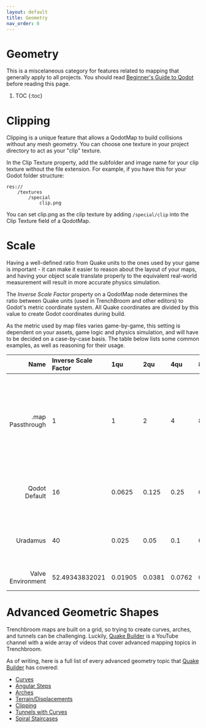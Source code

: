 ```yaml
---
layout: default
title: Geometry
nav_order: 8
---
```


# Geometry

This is a miscelaneous category for features related to mapping that generally apply to all projects. You should read [Beginner's Guide to Qodot](/docs/beginner's-guide-to-qodot/) before reading this page.

1. TOC
{:toc}

# Clipping

Clipping is a unique feature that allows a QodotMap to build collisions without any mesh geometry. You can choose one texture in your project directory to act as your "clip" texture.

In the Clip Texture property, add the subfolder and image name for your clip texture without the file extension. For example, if you have this for your Godot folder structure:

```
res://
	/textures
		/special
			clip.png
```

You can set clip.png as the clip texture by adding `/special/clip` into the Clip Texture field of a QodotMap.

# Scale

Having a well-defined ratio from Quake units to the ones used by your game is important - it can make it easier to reason about the layout of your maps, and having your object scale translate properly to the equivalent real-world measurement will result in more accurate physics simulation.

The *Inverse Scale Factor* property on a QodotMap node determines the ratio between Quake units (used in TrenchBroom and other editors) to Godot's metric coordinate system. All Quake coordinates are divided by this value to create Godot coordinates during build.

As the metric used by map files varies game-by-game, this setting is dependent on your assets, game logic and physics simulation, and will have to be decided on a case-by-case basis. The table below lists some common examples, as well as reasoning for their usage.

|              Name | Inverse Scale Factor |     1qu |    2qu |    4qu |    8qu |   16qu | Notes |
| ----------------: | :------------------- | :------ | :----- | :----- | :----- | :----- | :---- |
|  .map Passthrough |                    1 |       1 |      2 |       4|      8 |     16 | 1:1 with map file, Godot grid corresponds to TrenchBroom grid. Will result in very large geometry by Godot standards. |
|     Qodot Default |                   16 |  0.0625 |  0.125 |   0.25 |    0.5 |    1.0 | 'Best effort' mapping from Quake 1 environments to metric. |
|          Uradamus |                   40 |   0.025 |   0.05 |    0.1 |    0.2 |    0.4 | Artist-friendly setting with tidy fractional numbers. |
| Valve Environment |       52.49343832021 | 0.01905 | 0.0381 | 0.0762 | 0.1524 | 0.3048 | Half Life 1/2 environment metric. |

# Advanced Geometric Shapes

Trenchbroom maps are built on a grid, so trying to create curves, arches, and tunnels can be challenging. Luckily, [Quake Builder](https://www.youtube.com/channel/UCMkmAYBVLAC9jGIUD4LjacA) is a YouTube channel with a wide array of videos that cover advanced mapping topics in Trenchbroom.

As of writing, here is a full list of every advanced geometry topic that [Quake Builder](https://www.youtube.com/channel/UCMkmAYBVLAC9jGIUD4LjacA) has covered:

- [Curves](https://youtu.be/NmEfbds-CFk)
- [Angular Steps](https://www.youtube.com/watch?v=Wi9YjbLpjIA)
- [Arches](https://www.youtube.com/watch?v=fTwe2lEu95s)
- [Terrain/Displacements](https://www.youtube.com/watch?v=Nhx4VEZUr80)
- [Clipping](https://youtu.be/pIFaiRCqres)
- [Tunnels with Curves](https://www.youtube.com/watch?v=E27I6JCn9jw)
- [Spiral Staircases](https://www.youtube.com/watch?v=k-5itcvV8uM)
